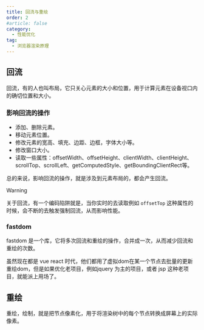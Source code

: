 ```yaml
---
title: 回流与重绘
order: 2
#article: false
category:
  - 性能优化
tag:
  - 浏览器渲染原理
---
```


## 回流

回流，有的人也叫布局，它只关心元素的大小和位置，用于计算元素在设备视口内的确切位置和大小。

### 影响回流的操作

* 添加、删除元素。
* 移动元素位置。
* 修改元素的宽高、填充、边距、边框，字体大小等。
* 修改窗口大小。
* 读取一些属性：offsetWidth、offsetHeight、clientWidth、clientHeight、scrollTop、scrollLeft、getComputedStyle、getBoundingClientRect等。

总的来说，影响回流的操作，就是涉及到元素布局的，都会产生回流。

> [!warning]
> 关于回流，有一个编码陷阱就是，当你实时的去读取例如 `offsetTop` 这种属性的时候，会不断的去触发强制回流，从而影响性能。

### fastdom

fastdom 是一个库，它将多次回流和重绘的操作，合并成一次，从而减少回流和重绘的次数。

虽然现在都是 vue react 时代，他们都用了虚拟dom在某一个节点去批量的更新重绘dom，但是如果优化老项目，例如jquery 为主的项目，或者 jsp 这种老项目，就能派上用场了。

## 重绘

重绘，绘制，就是把节点像素化，用于将渲染树中的每个节点转换成屏幕上的实际像素。